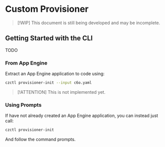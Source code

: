 # Custom Provisioner

> [!WIP]
> This document is still being developed and may be incomplete.

## Getting Started with the CLI

TODO

### From App Engine

Extract an App Engine application to code using:

```bash
czctl provisioner-init --input c6o.yaml
```

> [!ATTENTION]
> This is not implemented yet.

### Using Prompts

If have not already created an App Engine application, you can instead just call:

```bash
czctl provisioner-init
```

And follow the command prompts.